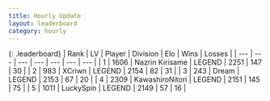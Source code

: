 ```yaml
---
title: Hourly Update
layout: leaderboard
category: hourly
---
```


{: .leaderboard}
| Rank | LV | Player | Division | Elo | Wins | Losses |
| --- | --- | --- | --- | --- | --- | --- |
| <span data-change="0">1</span> | 1606 | <span title="ID: 315148">Nazrin Kirisame</span> | LEGEND | <span data-change="0">2251</span> | <span data-change="0">147</span> | <span data-change="0">30</span> |
| <span data-change="0">2</span> | 983 | <span title="ID: 448883">XCriwn</span> | LEGEND | <span data-change="0">2154</span> | <span data-change="0">82</span> | <span data-change="0">31</span> |
| <span data-change="0">3</span> | 243 | <span title="ID: 573202">Dream</span> | LEGEND | <span data-change="0">2153</span> | <span data-change="0">67</span> | <span data-change="0">20</span> |
| <span data-change="1">4</span> | 2309 | <span title="ID: 164871">KawashiroNitori</span> | LEGEND | <span data-change="5">2151</span> | <span data-change="1">145</span> | <span data-change="0">75</span> |
| <span data-change="-1">5</span> | 1011 | <span title="ID: 498412">LuckySpin</span> | LEGEND | <span data-change="0">2149</span> | <span data-change="0">57</span> | <span data-change="0">16</span> |